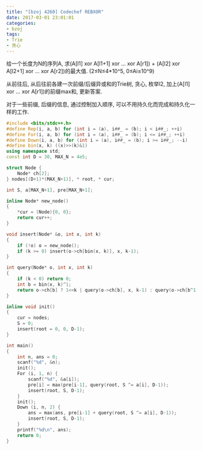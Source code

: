 ```yaml
---
title: "[bzoj 4260] Codechef REBXOR"
date: 2017-03-01 23:01:01
categories:
- bzoj
tags:
- Trie
- 贪心
---
```

给一个长度为N的序列A, 求(A[l1] xor A[l1+1] xor ... xor A[r1]) + (A[l2] xor A[l2+1] xor ... xor A[r2])的最大值. (2&le;N&le;4\*10^5, 0&le;Ai&le;10^9)
<!--more-->
从前往后, 从后往前各建一次前缀/后缀异或和的Trie树, 贪心, 枚举l2, 加上(A[l1] xor ... xor A[r1])的前缀max和, 更新答案.

对于一些前缀, 后缀的信息, 通过控制加入顺序, 可以不用持久化而完成和持久化一样的工作.

```cpp
#include <bits/stdc++.h>
#define Rep(i, a, b) for (int i = (a), i##_ = (b); i < i##_; ++i)
#define For(i, a, b) for (int i = (a), i##_ = (b); i <= i##_; ++i)
#define Down(i, a, b) for (int i = (a), i##_ = (b); i >= i##_; --i)
#define bin(x, k) ((x)>>(k)&1)
using namespace std;
const int D = 30, MAX_N = 4e5;

struct Node {
	Node* ch[2];
} nodes[(D+1)*(MAX_N+1)], * root, * cur;

int S, a[MAX_N+1], pre[MAX_N+1];

inline Node* new_node()
{
	*cur = (Node){0, 0};
	return cur++;
}

void insert(Node* &o, int x, int k)
{
	if (!o) o = new_node();
	if (k >= 0) insert(o->ch[bin(x, k)], x, k-1);
}

int query(Node* o, int x, int k)
{
	if (k < 0) return 0;
	int b = bin(x, k)^1;
	return o->ch[b] ? 1<<k | query(o->ch[b], x, k-1) : query(o->ch[b^1], x, k-1);
}

inline void init()
{
	cur = nodes;
	S = 0;
	insert(root = 0, 0, D-1);
}

int main()
{
	int n, ans = 0;
	scanf("%d", &n);
	init();
	For (i, 1, n) {
		scanf("%d", &a[i]);
		pre[i] = max(pre[i-1], query(root, S ^= a[i], D-1));
		insert(root, S, D-1);
	}
	init();
	Down (i, n, 2) {
		ans = max(ans, pre[i-1] + query(root, S ^= a[i], D-1));
		insert(root, S, D-1);
	}
	printf("%d\n", ans);
	return 0;
}
```